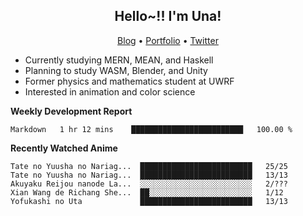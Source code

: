 <h2 align="center">
  Hello~!! I'm Una!
</h2>

<p align="center">
  <a href="https://anarchy.website/">Blog</a> &bull;
  <a href="https://una-ada.github.io/">Portfolio</a> &bull;
  <a href="https://twitter.com/xn__z7x">Twitter</a>
</p>

- Currently studying MERN, MEAN, and Haskell
- Planning to study WASM, Blender, and Unity
- Former physics and mathematics student at UWRF
- Interested in animation and color science

**Weekly Development Report**

<!--START_SECTION:waka-->

```text
Markdown   1 hr 12 mins    █████████████████████████   100.00 %
```

<!--END_SECTION:waka-->

**Recently Watched Anime**

<!-- RECENT-ANIME:START -->

    Tate no Yuusha no Nariag...  █████████████████████████   25/25
    Tate no Yuusha no Nariag...  █████████████████████████   13/13
    Akuyaku Reijou nanode La...  ░░░░░░░░░░░░░░░░░░░░░░░░░   2/???
    Xian Wang de Richang She...  ██░░░░░░░░░░░░░░░░░░░░░░░   1/12
    Yofukashi no Uta             █████████████████████████   13/13
<!-- RECENT-ANIME:END -->
